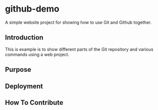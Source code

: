 # github-demo
A simple website project for
showing how to use Git and Github together.

## Introduction

This is example is to show different parts
of the Git repository and various commands
using a web project.



## Purpose

## Deployment

## How To Contribute
